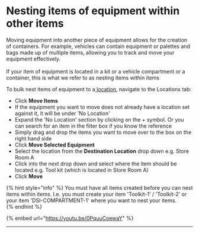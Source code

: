 # Nesting items of equipment within other items

Moving equipment into another piece of equipment allows for the creation of containers. For example, vehicles can contain equipment or palettes and bags made up of multiple items, allowing you to track and move your equipment effectively.\
\
If your item of equipment is located in a kit or a vehicle compartment or a container, this is what we refer to as nesting items within items

To bulk nest items of equipment to a[ location](./), navigate to the Locations tab:

* Click **Move Items**
* If the equipment you want to move does not already have a location set against it, it will be under 'No Location'
* Expand the 'No Location' section by clicking on the + symbol. Or you can search for an item in the filter box if you know the reference
* Simply drag and drop the items you want to move over to the box on the right hand side
* Click **Move Selected Equipment**
* Select the location from the **Destination Location** drop down e.g. Store Room A
* Click into the next drop down and select where the item should be located e.g. Tool kit (which is located in Store Room A)
* Click **Move**

{% hint style="info" %}
You must have all items created before you can nest items within items. I.e. you must create your item 'Toolkit-1' / 'Toolkit-2' or your item 'DSI-COMPARTMENT-1' where you want to nest your items.  
{% endhint %}

{% embed url="https://youtu.be/0PquuCoewaY" %}

****
